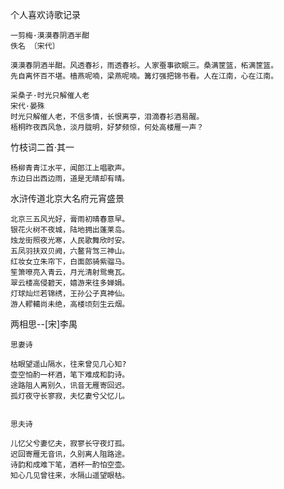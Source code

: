 个人喜欢诗歌记录

```
一剪梅·漠漠春阴酒半酣
佚名 〔宋代〕

漠漠春阴酒半酣。风透春衫，雨透春衫。人家蚕事欲眠三。桑满筐篮，柘满筐篮。
先自离怀百不堪。樯燕呢喃，梁燕呢喃。篝灯强把锦书看。人在江南，心在江南。
```

```
采桑子·时光只解催人老
宋代·晏殊
时光只解催人老，不信多情，长恨离亭，泪滴春衫酒易醒。
梧桐昨夜西风急，淡月胧明，好梦频惊，何处高楼雁一声？
```

竹枝词二首·其一
```
杨柳青青江水平，闻郎江上唱歌声。
东边日出西边雨，道是无晴却有晴。
```

水浒传道北京大名府元宵盛景
```
北京三五风光好，膏雨初晴春意早。
银花火树不夜城，陆地拥出蓬莱岛。
烛龙街照夜光寒，人民歌舞欣时安。
五凤羽扶双贝阙，六鳌背驾三神山。
红妆女立朱帘下，白面郎骑紫骝马。
笙箫嘹亮入青云，月光清射鸳鸯瓦。
翠云楼高侵碧天，嬉游来往多婵娟。
灯球灿烂若锦绣，王孙公子真神仙。
游人轇轕尚未绝，高楼顷刻生云烟。
```

两相思--[宋]李禺
```
思妻诗

枯眼望遥山隔水，往来曾见几心知?
壶空怕酌一杯酒，笔下难成和韵诗。
途路阻人离别久，讯音无雁寄回迟。
孤灯夜守长寥寂，夫忆妻兮父忆儿。


思夫诗

儿忆父兮妻忆夫，寂寥长守夜灯孤。
迟回寄雁无音讯，久别离人阻路途。
诗韵和成难下笔，酒杯一酌怕空壶。
知心几见曾往来，水隔山遥望眼枯。
```

